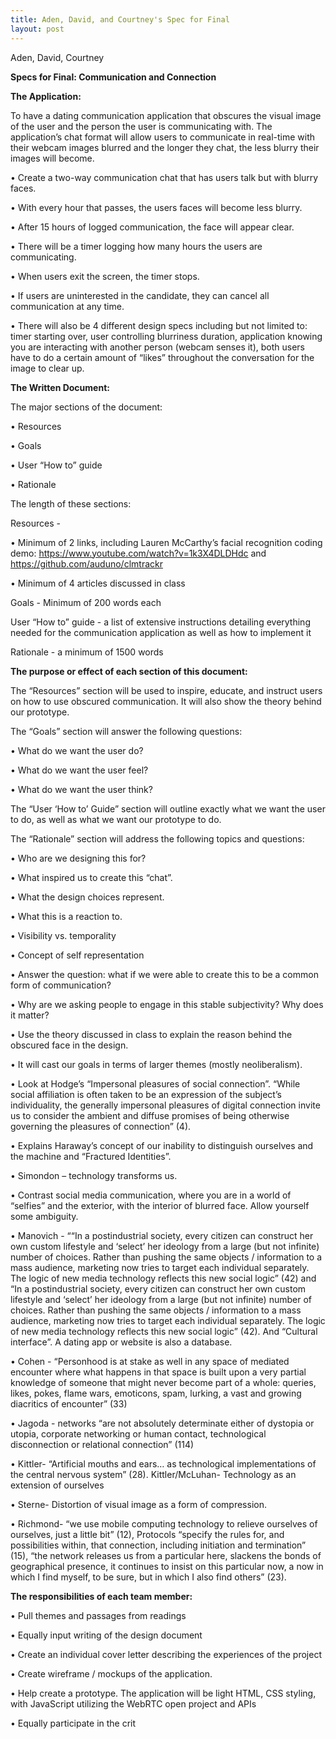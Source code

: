 ```yaml
---
title: Aden, David, and Courtney's Spec for Final
layout: post
---
```

Aden, David, Courtney

**Specs for Final: Communication and Connection**

**The Application:**

To have a dating communication application that obscures the visual image of the user and the person the user is communicating with. The application’s chat format will allow users to communicate in real-time with their webcam images blurred and the longer they chat, the less blurry their images will become.

•	Create a two-way communication chat that has users talk but with blurry faces.

•	With every hour that passes, the users faces will become less blurry.

•	After 15 hours of logged communication, the face will appear clear.

•	There will be a timer logging how many hours the users are communicating.

•	When users exit the screen, the timer stops.

•	If users are uninterested in the candidate, they can cancel all communication at any time.

•	There will also be 4 different design specs including but not limited to: timer starting over, user controlling blurriness duration, application knowing you are interacting with another person (webcam senses it), both users have to do a certain amount of “likes” throughout the conversation for the image to clear up.

**The Written Document:**

The major sections of the document:

•	Resources

•	Goals

•	User “How to” guide

•	Rationale

The length of these sections:

Resources -

•	Minimum of 2 links, including Lauren McCarthy’s facial recognition coding demo: https://www.youtube.com/watch?v=1k3X4DLDHdc and https://github.com/auduno/clmtrackr 

•	Minimum of 4 articles discussed in class

Goals - Minimum of 200 words each

User “How to” guide - a list of extensive instructions detailing everything needed for the communication application as well as how to implement it

Rationale - a minimum of 1500 words

**The purpose or effect of each section of this document:**

The “Resources” section will be used to inspire, educate, and instruct users on how to use obscured communication.  It will also show the theory behind our prototype.  

The “Goals” section will answer the following questions:

•	What do we want the user do?

•	What do we want the user feel?

•	What do we want the user think?

The “User ‘How to’ Guide” section will outline exactly what we want the user to do, as well as what we want our prototype to do.  

The “Rationale” section will address the following topics and questions:

•	Who are we designing this for?

•	What inspired us to create this “chat”.

•	What the design choices represent.

•	What this is a reaction to.

•	Visibility vs. temporality 

•	Concept of self representation

•	Answer the question:  what if we were able to create this to be a common form of communication?

•	Why are we asking people to engage in this stable subjectivity? Why does it matter? 

•	Use the theory discussed in class to explain the reason behind the obscured face in the design.

•	It will cast our goals in terms of larger themes (mostly neoliberalism).

•	Look at Hodge’s “Impersonal pleasures of social connection”. “While social affiliation is often taken to be an expression of the subject’s individuality, the generally impersonal pleasures of digital connection invite us to consider the ambient and diffuse promises of being otherwise governing the pleasures of connection” (4).

•	Explains Haraway’s concept of our inability to distinguish ourselves and the machine and “Fractured Identities”.

•	Simondon – technology transforms us.

•	Contrast social media communication, where you are in a world of “selfies” and the exterior, with the interior of blurred face.  Allow yourself some ambiguity.   

•	Manovich - ““In a postindustrial society, every citizen can construct her own custom lifestyle and ‘select’ her ideology from a large (but not infinite) number of choices. Rather than pushing the same objects / information to a mass audience, marketing now tries to target each individual separately. The logic of new media technology reflects this new social logic” (42) and “In a postindustrial society, every citizen can construct her own custom lifestyle and ‘select’ her ideology from a large (but not infinite) number of choices. Rather than pushing the same objects / information to a mass audience, marketing now tries to target each individual separately. The logic of new media technology reflects this new social logic” (42). And “Cultural interface”. A dating app or website is also a database.

•	Cohen - “Personhood is at stake as well in any space of mediated encounter where what happens in that space is built upon a very partial knowledge of someone that might never become part of a whole: queries, likes, pokes, flame wars, emoticons, spam, lurking, a vast and growing diacritics of encounter” (33)

•	Jagoda - networks “are not absolutely determinate either of dystopia or utopia, corporate networking or human contact, technological disconnection or relational connection” (114)

•	Kittler- “Artificial mouths and ears… as technological implementations of the central nervous system” (28).  Kittler/McLuhan- Technology as an extension of ourselves

•	Sterne- Distortion of visual image as a form of compression.

•	Richmond- “we use mobile computing technology to relieve ourselves of ourselves, just a little bit” (12), Protocols “specify the rules for, and possibilities within, that connection, including initiation and termination” (15), “the network releases us from a particular here, slackens the bonds of geographical presence, it continues to insist on this particular now, a now in which I find myself, to be sure, but in which I also find others” (23).

**The responsibilities of each team member:**

•	Pull themes and passages from readings

•	Equally input writing of the design document

•	Create an individual cover letter describing the experiences of the project

•	Create wireframe / mockups of the application.

•	Help create a prototype. The application will be light HTML, CSS styling, with JavaScript utilizing the WebRTC open project and APIs

•	Equally participate in the crit

